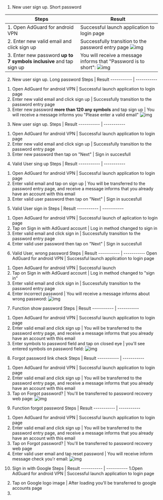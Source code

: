 1) New user sign up. Short password

Steps        | Result
------------ | -------------
1. Open AdGuard for android VPN | Successful launch application to login page
2. Enter new valid email and click sign up | Successfully transition to the password entry page ![img](https://prnt.sc/14jmwww)
3. Enter new password **up to 7 symbols inclusive** and tap sign up | You will receive a message informs that "Password is to short": ![img](https://prnt.sc/14jnhc9)

2) New user sign up. Long password
Steps       | Result
----------- | -----------
1. Open AdGuard for android VPN | Successful launch application to login page
2. Enter new valid email and click sign up | Successfully transition to the password entry page
3. Enter new password **more than 120 any symbols** and tap sign up | You will receive a message informs you "Please enter a valid email" ![img](https://prnt.sc/14jonmk)

3) New user sign up.
Steps       | Result
----------- | -----------
1. Open AdGuard for android VPN | Successful launch application to login page
2. Enter new valid email and click sign up | Successfully transition to the password entry page
3. Enter new password then tap on "Next" | Sign in succesfull

4) Valid User sing up
Steps       | Result
----------- | -----------
1. Open AdGuard for android VPN | Successful launch application to login page
2. Enter valid email and tap on sign up | You will be transferred to the password entry page, and receive a message informs that you already have an account with this email
3. Enter valid user password then tap on "Next" | Sign in succesfull

5) Valid User sign in
Steps       | Result
----------- | -----------
1. Open AdGuard for android VPN | Successful launch of aplication to login page
2. Tap on Sign in with AdGuard account | Log in method changed to sign in
3. Enter valid email and click sign in | Successfully transition to the password entry page
4. Enter valid user password then tap on "Next" | Sign in succesfull

6) Valid User, wrong password
Steps       | Result
----------- | -----------
Open AdGuard for android VPN | Successful launch application to login page
1. Open AdGuard for android VPN | Successful launch
2. Tap on Sign in with AdGuard account | Log in method changed to "sign in"
3. Enter valid email and click sign in | Successfully transition to the password entry page
4. Enter incorrect password | You will receive a message informs about wrong password: ![img](https://prnt.sc/14jxs6r)

7) Function show password 
Steps       | Result
----------- | -----------
1. Open AdGuard for android VPN | Successful launch application to login page
2. Enter valid email and click sign up | You will be transferred to the password entry page, and receive a message informs that you already have an account with this email
3. Enter symbols to password field and tap on closed eye | you'll see entered symbols on password field: ![img](https://prnt.sc/14jzwea)

8) Forgot password link check
Steps       | Result
----------- | -----------
1. Open AdGuard for android VPN | Successful launch application to login page
2. Enter valid email and click sign up | You will be transferred to the password entry page, and receive a message informs that you already have an account with this email
3. Tap on Forgot password? |  You'll be transferred to password recovery web page: ![img](https://prnt.sc/14k0lbu)

9) Function forgot password
Steps       | Result
----------- | -----------
1. Open AdGuard for android VPN | Successful launch application to login page
2. Enter valid email and click sign up | You will be transferred to the password entry page, and receive a message informs that you already have an account with this email
3. Tap on Forgot password? |  You'll be transferred to password recovery web page
4. Enter valid user email and tap reset password | You will receive inform message check you'r email: ![img](https://prnt.sc/14k3f6a)

10) Sign in with Google
Steps       | Result
----------- | -----------
1.Open AdGuard for android VPN | Successful launch application to login page
2. Tap on Google logo image | After loading you'll be transferred to google accounts page
3.

